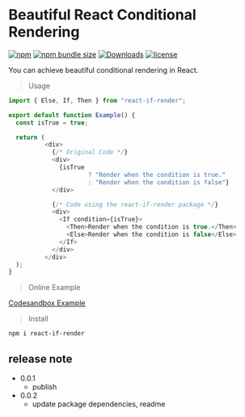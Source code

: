 # Beautiful React Conditional Rendering

[![npm](https://img.shields.io/npm/v/react-if-render)](https://www.npmjs.com/package/react-if-render)
[![npm bundle size](https://img.shields.io/bundlephobia/minzip/react-if-render?label=bundle%20size&logo=webpack)](https://bundlephobia.com/result?p=react-if-render)
[![Downloads](https://img.shields.io/npm/dt/react-if-render)](http://npm-stat.com/charts.html?package=react-if-render)
[![license](https://img.shields.io/npm/l/react-if-render)](https://img.shields.io/npm/l/react-if-render)

You can achieve beautiful conditional rendering in React.

> Usage

```javascript
import { Else, If, Then } from "react-if-render";

export default function Example() {
  const isTrue = true;

  return (
          <div>
            {/* Original Code */}
            <div>
              {isTrue
                      ? "Render when the condition is true."
                      : "Render when the condition is false"}
            </div>

            {/* Code using the react-if-render package */}
            <div>
              <If condition={isTrue}>
                <Then>Render when the condition is true.</Then>
                <Else>Render when the condition is false</Else>
              </If>
            </div>
          </div>
  );
}


```

> Online Example

[Codesandbox Example](https://codesandbox.io/s/react-if-render-38cfm4)


> Install

```bash
npm i react-if-render
```

## release note

* 0.0.1
    * publish
* 0.0.2
  * update package dependencies, readme
